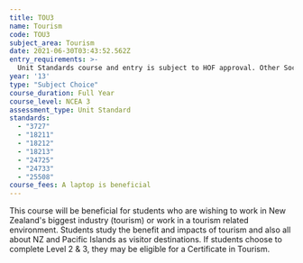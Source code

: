 ```yaml
---
title: TOU3
name: Tourism
code: TOU3
subject_area: Tourism
date: 2021-06-30T03:43:52.562Z
entry_requirements: >-
  Unit Standards course and entry is subject to HOF approval. Other Social Science options encouraged for students with academic strengths.
year: '13'
type: "Subject Choice"
course_duration: Full Year
course_level: NCEA 3
assessment_type: Unit Standard
standards:
  - "3727"
  - "18211"
  - "18212"
  - "18213"
  - "24725"
  - "24733"
  - "25508"
course_fees: A laptop is beneficial
---
```

This course will be beneficial for students who are wishing to work in New Zealand's biggest industry (tourism) or work in a tourism related environment. Students study the benefit and impacts of tourism and also all about NZ and Pacific Islands as visitor destinations. If students choose to complete Level 2 & 3, they may be eligible for a Certificate in Tourism.
